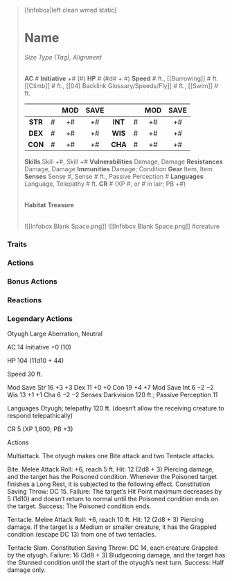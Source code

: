 > [!infobox|left clean wmed static]
> # Name
> *Size Type (Tag), Alignment*
> 
> | |
> | - |
> **AC** # **Initiative** +# (#)
> **HP** # (#d# + #)
> **Speed** # ft., [[Burrowing]] # ft. [[Climb]] # ft., [[04) Backlink Glossary/Speeds/Fly]] # ft., [[Swim]] # ft.
> 
> | | | MOD | SAVE | | | MOD | SAVE |
> | :-: | :-: | :-: | :-: | :-: | :-: | :-: | :-: |
> | **STR** | # | +# | +# | **INT** | # | +# | +# | 
> | **DEX** | # | +# | +# | **WIS** | # | +# | +# |
> | **CON** | # | +# | +# | **CHA** | # | +# | +# |
> **Skills** Skill +#, Skill +#
> **Vulnerabilities** Damage, Damage
> **Resistances** Damage, Damage
> **Immunities** Damage; Condition
> **Gear** Item, Item
> **Senses** Sense #, Sense # ft., Passive Perception #
> **Languages** Language, Telepathy # ft.
> **CR** # (XP #, or # in lair; PB +#)
>
> | |
> | - |
> **Habitat**
> **Treasure**
> 
> | |
> | - |
> ![[Infobox Blank Space.png]]
> ![[Infobox Blank Space.png]]
> #creature 


### Traits
### Actions
### Bonus Actions
### Reactions
### Legendary Actions
Otyugh
Large Aberration, Neutral

AC 14 Initiative +0 (10)

HP 104 (11d10 + 44)

Speed 30 ft.

Mod	Save
Str	16	+3	+3
Dex	11	+0	+0
Con	19	+4	+7
Mod	Save
Int	6	−2	−2
Wis	13	+1	+1
Cha	6	−2	−2
Senses Darkvision 120 ft.; Passive Perception 11

Languages Otyugh; telepathy 120 ft. (doesn’t allow the receiving creature to respond telepathically)

CR 5 (XP 1,800; PB +3)

Actions

Multiattack. The otyugh makes one Bite attack and two Tentacle attacks.

Bite. Melee Attack Roll: +6, reach 5 ft. Hit: 12 (2d8 + 3) Piercing damage, and the target has the Poisoned condition. Whenever the Poisoned target finishes a Long Rest, it is subjected to the following effect. Constitution Saving Throw: DC 15. Failure: The target’s Hit Point maximum decreases by 5 (1d10) and doesn’t return to normal until the Poisoned condition ends on the target. Success: The Poisoned condition ends.

Tentacle. Melee Attack Roll: +6, reach 10 ft. Hit: 12 (2d8 + 3) Piercing damage. If the target is a Medium or smaller creature, it has the Grappled condition (escape DC 13) from one of two tentacles.

Tentacle Slam. Constitution Saving Throw: DC 14, each creature Grappled by the otyugh. Failure: 16 (3d8 + 3) Bludgeoning damage, and the target has the Stunned condition until the start of the otyugh’s next turn. Success: Half damage only.